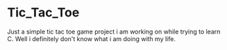 # Tic_Tac_Toe
Just a simple tic tac toe game project i am working on while trying to learn C.
Well i definitely don't know what i am doing with my life.
